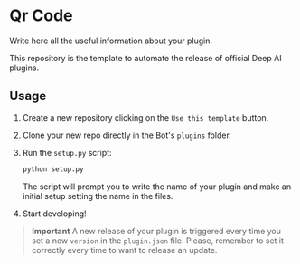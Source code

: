 # Qr Code

Write here all the useful information about your plugin.

This repository is the template to automate the release of official Deep AI plugins. 

## Usage

1. Create a new repository clicking on the `Use this template` button.
2. Clone your new repo directly in the Bot's `plugins` folder.
3. Run the `setup.py` script:
    ```bash
    python setup.py
    ```
    The script will prompt you to write the name of your plugin and make an initial setup setting the name in the files.

4. Start developing!

> **Important**
> A new release of your plugin is triggered every time you set a new `version` in the `plugin.json` file.
> Please, remember to set it correctly every time to want to release an update.

